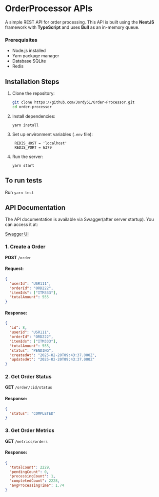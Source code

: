 # OrderProcessor APIs

A simple REST API for order processing.
This API is built using the **NestJS** framework with **TypeScript** and uses **Bull** as an in-memory queue.

### Prerequisites

- Node.js installed
- Yarn package manager
- Database SQLite
- Redis

## Installation Steps

1. Clone the repository:
   ```bash
   git clone https://github.com/Jordy51/Order-Processor.git
   cd order-processor
   ```
2. Install dependencies:

   `yarn install`

3. Set up environment variables (`.env` file):
   ```
    REDIS_HOST = 'localhost'
    REDIS_PORT = 6379
   ```
4. Run the server:

   `yarn start`

## To run tests
Run
`yarn test`

## API Documentation

The API documentation is available via Swagger(after server startup). You can access it at:

[Swagger UI](http://localhost:3000/api)

### 1. Create a Order

**POST** `/order`

#### Request:

```json
{
  "userId": "USR111",
  "orderId": "ORD222",
  "itemIds": ["ITM333"],
  "totalAmount": 555
}
```

#### Response:

```json
{
  "id": 8,
  "userId": "USR111",
  "orderId": "ORD222",
  "itemIds": ["ITM333"],
  "totalAmount": 555,
  "status": "PENDING",
  "createdAt": "2025-02-20T09:43:37.000Z",
  "updatedAt": "2025-02-20T09:43:37.000Z"
}
```

### 2. Get Order Status

**GET** `/order/:id/status`

#### Response:

```json
{
  "status": "COMPLETED"
}
```

### 3. Get Order Metrics

**GET** `/metrics/orders`

#### Response:

```json
{
  "totalCount": 2229,
  "pendingCount": 0,
  "processingCount": 1,
  "completedCount": 2228,
  "avgProcessingTime": 1.74
}
```

